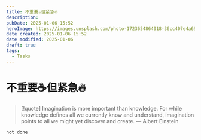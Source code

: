 ```yaml
---
title: 不重要☕️但紧急🔥
description: 
pubDate: 2025-01-06 15:52
heroImage: https://images.unsplash.com/photo-1723654864018-36cc407e4a69?crop=entropy&cs=srgb&fm=jpg&ixid=M3w2Mjc5MjV8MHwxfHJhbmRvbXx8fHx8fHx8fDE3MzYxNDk5NzR8&ixlib=rb-4.0.3&q=85&w=1200h=400
date created: 2025-01-06 15:52
date modified: 2025-01-06
draft: true
tags:
  - Tasks
---
```


# 不重要☕️但紧急🔥

> [!quote] Imagination is more important than knowledge. For while knowledge defines all we currently know and understand, imagination points to all we might yet discover and create.
> — Albert Einstein

```tasks
not done
```


